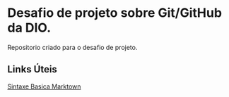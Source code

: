 # Desafio de projeto sobre Git/GitHub da DIO.
Repositorio criado para o desafio de projeto.
## Links Úteis
[Sintaxe Basica Marktown](https://www.markdownguide.org/basic-syntax/)
